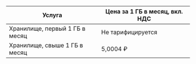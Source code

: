 Услуга | Цена за 1 ГБ в месяц, вкл. НДС
--- | ---
Хранилище, первый 1 ГБ в месяц | Не тарифицируется
Хранилище, свыше 1 ГБ в месяц | 5,0004 ₽
